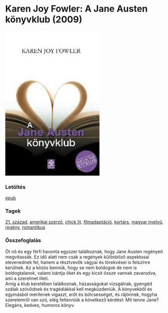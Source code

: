 # <a name="id_629">Karen Joy Fowler: A Jane Austen könyvklub (2009)</a>
<img src="https://github.com/BercziSandor/calibre_lib/raw/main/libs/main/Karen%20Joy%20Fowler/A%20Jane%20Austen%20konyvklub%20%28629%29/cover.jpg" alt="cover" width="300"/>

### Letöltés
[epub](https://github.com/BercziSandor/calibre_lib/raw/main/libs/main/Karen%20Joy%20Fowler/A%20Jane%20Austen%20konyvklub%20%28629%29/A%20Jane%20Austen%20konyvklub%20-%20Karen%20Joy%20Fowler.epub)

### Tagek
[21. század](https://github.com/berczisandor/calibre_lib/blob/main/main/_tags/21.%20sz%c3%a1zad.md), [amerikai szerző](https://github.com/berczisandor/calibre_lib/blob/main/main/_tags/amerikai%20szerz%c5%91.md), [chick lit](https://github.com/berczisandor/calibre_lib/blob/main/main/_tags/chick%20lit.md), [filmadaptáció](https://github.com/berczisandor/calibre_lib/blob/main/main/_tags/filmadapt%c3%a1ci%c3%b3.md), [kortárs](https://github.com/berczisandor/calibre_lib/blob/main/main/_tags/kort%c3%a1rs.md), [magyar nyelvű](https://github.com/berczisandor/calibre_lib/blob/main/main/_tags/magyar%20nyelv%c5%b1.md), [regény](https://github.com/berczisandor/calibre_lib/blob/main/main/_tags/reg%c3%a9ny.md), [romantikus](https://github.com/berczisandor/calibre_lib/blob/main/main/_tags/romantikus.md)

### Összefoglalás
<div>
<p>Öt nő és egy férfi havonta egyszer találkoznak, hogy Jane Austen regényeit megvitassák. Ez idő alatt nem csak a regények különböző aspektusai elevenednek fel, hanem a résztvevők vágyai és törekvései is felszínre kerülnek. Az a közös bennük, hogy se nem boldogok de nem is boldogtalanok, valami bántja őket és egy kicsit össze vannak zavarodva, ami a szerelmet illeti.<br>Amíg a klub keretében találkoznak, házasságokat vizsgálnak, gyengéd szálak szövődnek és tragédiákkal kell megküzdeniük. A könyvekből és egymásból merítenek vigaszt, erőt és bölcsességet, és rájönnek, hogyha szerelemről van szó, elég feltenniük a következő kérdést: Mit tenne Jane?<br>Elegáns, kedves, humoros könyv.</p></div>



